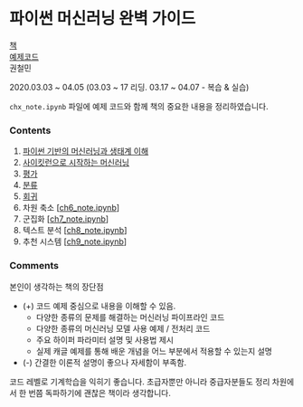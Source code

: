 # 파이썬 머신러닝 완벽 가이드

[책](https://wikibook.co.kr/ml-definitive-guide/) <br>
[예제코드](https://wikibook.co.kr/ml-definitive-guide/) <br>
권철민

2020.03.03 ~ 04.05 (03.03 ~ 17 리딩. 03.17 ~ 04.07 - 복습 & 실습)

`chx_note.ipynb` 파일에 예제 코드와 함께 책의 중요한 내용을 정리하였습니다.

### Contents

1. [파이썬 기반의 머신러닝과 생태계 이해](https://github.com/gritmind/my-review-notes/blob/master/code/book/pymldg/note_md/ch1/ch1_note.md)
2. [사이킷런으로 시작하는 머신러닝](https://github.com/gritmind/my-review-notes/blob/master/code/book/pymldg/note_md/ch2/ch2_note.md)
3. [평가](https://github.com/gritmind/my-review-notes/blob/master/code/book/pymldg/note_md/ch3/ch3_note.md)
4. [분류](https://github.com/gritmind/my-review-notes/blob/master/code/book/pymldg/note_md/ch4/ch4_note.md)
5. [회귀](https://github.com/gritmind/my-review-notes/blob/master/code/book/pymldg/note_md/ch5/ch5_note.md)
6. 차원 축소 [[ch6_note.ipynb](https://github.com/gritmind/my-review-notes/blob/master/code/book/pymldg/note_ipynb/ch6/ch6_note.ipynb)]
7. 군집화 [[ch7_note.ipynb](https://github.com/gritmind/my-review-notes/blob/master/code/book/pymldg/note_ipynb/ch7/ch7_note.ipynb)]
8. 텍스트 분석 [[ch8_note.ipynb](https://github.com/gritmind/my-review-notes/blob/master/code/book/pymldg/note_ipynb/ch8/ch8_note.ipynb)]
9. 추천 시스템 [[ch9_note.ipynb](https://github.com/gritmind/my-review-notes/blob/master/code/book/pymldg/note_ipynb/ch9/ch9_note.ipynb)]

### Comments

본인이 생각하는 책의 장단점

* (+) 코드 예제 중심으로 내용을 이해할 수 있음.
    * 다양한 종류의 문제를 해결하는 머신러닝 파이프라인 코드
    * 다양한 종류의 머신러닝 모델 사용 예제 / 전처리 코드
    * 주요 하이퍼 파라미터 설명 및 사용법 제시
    * 실제 캐글 예제를 통해 배운 개념을 어느 부분에서 적용할 수 있는지 설명
* (-) 간결한 이론적 설명이 좋으나 자세함이 부족함.

코드 레벨로 기계학습을 익히기 좋습니다. 초급자뿐만 아니라 중급자분들도 정리 차원에서 한 번쯤 독파하기에 괜찮은 책이라 생각합니다.